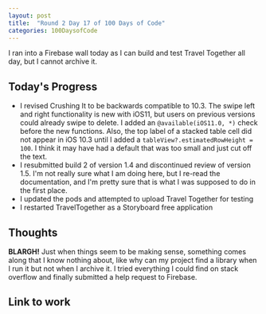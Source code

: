 ```yaml
---
layout: post
title:  "Round 2 Day 17 of 100 Days of Code"
categories: 100DaysofCode
---
```


I ran into a Firebase wall today as I can build and test Travel Together all day, but I cannot archive it. 

## Today's Progress
+ I revised Crushing It to be backwards compatible to 10.3. The swipe left and right functionality is new with iOS11, but users on previous versions could already swipe to delete. I added an `@available(iOS11.0, *)` check before the new functions. Also, the top label of a stacked table cell did not appear in iOS 10.3 until I added a `tableView?.estimatedRowHeight = 100`. I think it may have had a default that was too small and just cut off the text.
+ I resubmitted build 2 of version 1.4 and discontinued review of version 1.5. I'm not really sure what I am doing here, but I re-read the documentation, and I'm pretty sure that is what I was supposed to do in the first place.
+ I updated the pods and attempted to upload Travel Together for testing
+ I restarted TravelTogether as a Storyboard free application


## Thoughts  
**BLARGH!** Just when things seem to be making sense, something comes along that I know nothing about, like why can my project find a library when I run it but not when I archive it. I tried everything I could find on stack overflow and finally submitted a help request to Firebase.

## Link to work